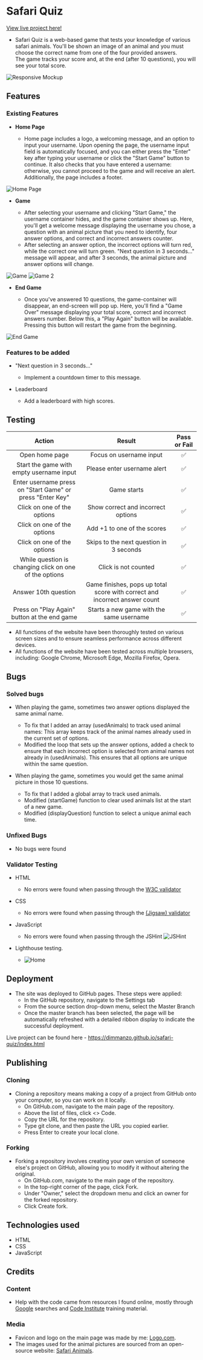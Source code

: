 # Safari Quiz

[View live project here!](https://dimmanzo.github.io/safari-quiz/)

- Safari Quiz is a web-based game that tests your knowledge of various safari animals. 
You'll be shown an image of an animal and you must choose the correct name from one of the four provided answers.  
The game tracks your score and, at the end (after 10 questions), you will see your total score.

![Responsive Mockup](https://github.com/Dimmanzo/safari-quiz/blob/main/media/responsive.png)


## Features 

### Existing Features

- __Home Page__

  - Home page includes a logo, a welcoming message, and an option to input your username. Upon opening the page, the username input field is automatically focused, and you can either press the "Enter" key after typing your username or click the "Start Game" button to continue. It also checks that you have entered a username: otherwise, you cannot proceed to the game and will receive an alert. Additionally, the page includes a footer.

![Home Page](https://github.com/Dimmanzo/safari-quiz/blob/main/media/home-page.png)

- __Game__

  - After selecting your username and clicking "Start Game," the username container hides, and the game container shows up. Here, you'll get a welcome message displaying the username you chose, a question with an animal picture that you need to identify, four answer options, and correct and incorrect answers counter.
  - After selecting an answer option, the incorrect options will turn red, while the correct one will turn green. "Next question in 3 seconds..." message will appear, and after 3 seconds, the animal picture and answer options will change.

![Game](https://github.com/Dimmanzo/safari-quiz/blob/main/media/game.png)
![Game 2](https://github.com/Dimmanzo/safari-quiz/blob/main/media/game-2.png)

- __End Game__

  - Once you've answered 10 questions, the game-container will disappear, an end-screen will pop up. Here, you'll find a "Game Over" message displaying your total score, correct and incorrect answers number. Below this, a "Play Again" button will be available. Pressing this button will restart the game from the beginning.

![End Game](https://github.com/Dimmanzo/safari-quiz/blob/main/media/end-game.png)  

### Features to be added

- "Next question in 3 seconds..."
  - Implement a countdown timer to this message.

- Leaderboard
  - Add a leaderboard with high scores.

## Testing 

| Action  | Result | Pass or Fail  |
| :-: | :-: | :-: |
| Open home page | Focus on username input | ✅ |
| Start the game with empty username input | Please enter username alert | ✅ |
| Enter username press on "Start Game" or press "Enter Key" | Game starts | ✅ |
| Click on one of the options | Show correct and incorrect options | ✅ |
| Click on one of the options | Add +1 to one of the scores | ✅ |
| Click on one of the options | Skips to the next question in 3 seconds | ✅ |
| While question is changing click on one of the options | Click is not counted | ✅ |
| Answer 10th question | Game finishes, pops up total score with correct and incorrect answer count | ✅ |
| Press on "Play Again" button at the end game | Starts a new game with the same username | ✅ |


- All functions of the website have been thoroughly tested on various screen sizes and to ensure seamless performance across different devices.
- All functions of the website have been tested across multiple browsers, including: Google Chrome, Microsoft Edge, Mozilla Firefox, Opera.


## Bugs

### Solved bugs
- When playing the game, sometimes two answer options displayed the same animal name. 
  - To fix that I added an array (usedAnimals) to track used animal names: This array keeps track of the animal names already used in the current set of options.
  - Modified the loop that sets up the answer options, added a check to ensure that each incorrect option is selected from animal names not already in (usedAnimals). This ensures that all options are unique within the same question.

- When playing the game, sometimes you would get the same animal picture in those 10 questions.
  - To fix that I added a global array to track used animals.
  - Modified (startGame) function to clear used animals list at the start of a new game.
  - Modified (displayQuestion) function to select a unique animal each time.
   
### Unfixed Bugs

- No bugs were found

### Validator Testing 

- HTML

  - No errors were found when passing through the 
  [W3C validator](https://validator.w3.org/nu/?doc=https%3A%2F%2Fdimmanzo.github.io%2Fsafari-quiz%2F)

- CSS

  - No errors were found when passing through the 
  [(Jigsaw) validator](https://jigsaw.w3.org/css-validator/validator?uri=https%3A%2F%2Fdimmanzo.github.io%2Fsafari-quiz%2F&profile=css3svg&usermedium=all&warning=1&vextwarning=&lang=en#warnings)

- JavaScript

  - No errors were found when passing through the JSHint
  ![JSHint](https://github.com/Dimmanzo/safari-quiz/blob/main/media/jshint.png)

- Lighthouse testing.

  - ![Home](https://github.com/Dimmanzo/safari-quiz/blob/main/media/lighthouse.png)


## Deployment

- The site was deployed to GitHub pages. These steps were applied: 
  - In the GitHub repository, navigate to the Settings tab 
  - From the source section drop-down menu, select the Master Branch
  - Once the master branch has been selected, the page will be automatically refreshed with a detailed ribbon display to indicate the successful deployment. 

Live project can be found here - https://dimmanzo.github.io/safari-quiz/index.html 


## Publishing

### Cloning

- Cloning a repository means making a copy of a project from GitHub onto your computer, so you can work on it locally.
  - On GitHub.com, navigate to the main page of the repository.
  - Above the list of files, click <> Code.
  - Copy the URL for the repository.
  - Type git clone, and then paste the URL you copied earlier.
  - Press Enter to create your local clone.

### Forking

- Forking a repository involves creating your own version of someone else's project on GitHub, allowing you to modify it without altering the original.
  - On GitHub.com, navigate to the main page of the repository.
  - In the top-right corner of the page, click Fork.
  - Under "Owner," select the dropdown menu and click an owner for the forked repository.
  - Click Create fork.


## Technologies used

- HTML
- CSS
- JavaScript


## Credits 

### Content 

- Help with the code came from resources I found online, mostly through [Google](https://www.google.com/) searches and [Code Institute](https://learn.codeinstitute.net/ci_program/diplomainfullstacksoftwarecommoncurriculum) training material.

### Media

- Favicon and logo on the main page was made by me: [Logo.com](https://logo.com/).
- The images used for the animal pictures are sourced from an open-source website: [Safari Animals](https://www.animalspot.net/safari-animals).

